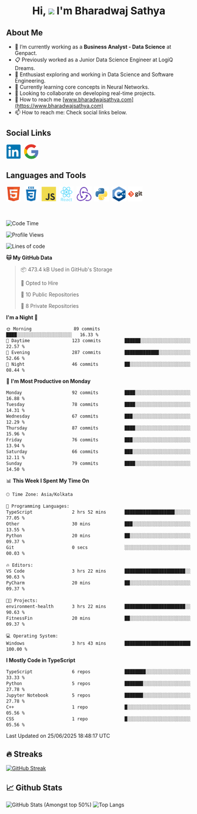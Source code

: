 <h1 align="center"> Hi, <img src="https://media.giphy.com/media/hvRJCLFzcasrR4ia7z/giphy.gif" width="30px"/> I'm Bharadwaj Sathya</h1>

## About Me

- 💼 I’m currently working as a <strong>Business Analyst - Data Science</strong> at Genpact.
- 📋 Previously worked as a Junior Data Science Engineer at LogiQ Dreams.
- 🧭 Enthusiast exploring and working in Data Science and Software Engineering.
- 🌱 Currently learning core concepts in Neural Networks.
- 💞️ Looking to collaborate on developing real-time projects.
- 👀 How to reach me [www.bharadwajsathya.com](https://www.bharadwajsathya.com)
- 📫 How to reach me: Check social links below.

## Social Links

<div>
  <img src="https://github.com/devicons/devicon/blob/master/icons/linkedin/linkedin-original.svg" title="Linked In" alt="Linked In" width="40" height="40" />&nbsp;
  <img src="https://github.com/devicons/devicon/blob/master/icons/google/google-original.svg" title="Gmail" alt="Gmail" width="40" height="40" />&nbsp;
</div>

## Languages and Tools

<div>
  <img src="https://github.com/devicons/devicon/blob/master/icons/html5/html5-original.svg" title="HTML5" alt="HTML" width="40" height="40" />&nbsp;
  <img src="https://github.com/devicons/devicon/blob/master/icons/css3/css3-plain-wordmark.svg" title="CSS3" alt="CSS" width="40" height="40" />&nbsp;
  <img src="https://github.com/devicons/devicon/blob/master/icons/javascript/javascript-original.svg" title="JavaScript" alt="JavaScript" width="40" height="40" />&nbsp;
  <img src="https://github.com/devicons/devicon/blob/master/icons/react/react-original-wordmark.svg" title="React" alt="React" width="40" height="40" />&nbsp;
  <img src="https://github.com/devicons/devicon/blob/master/icons/redux/redux-original.svg" title="Redux" alt="Redux" width="40" height="40" />&nbsp;
  <img src="https://github.com/devicons/devicon/blob/master/icons/python/python-original.svg" title="Python" alt="Python" width="40" height="40" />&nbsp;
  <img src="https://github.com/devicons/devicon/blob/master/icons/cplusplus/cplusplus-original.svg" title="C++" alt="C++" width="40" height="40" />
  <img src="https://github.com/devicons/devicon/blob/master/icons/git/git-original-wordmark.svg" title="Git" alt="Git" width="40" height="40" />
</div>
<br></br>

<!--START_SECTION:waka-->
![Code Time](http://img.shields.io/badge/Code%20Time-806%20hrs%2040%20mins-blue)

![Profile Views](http://img.shields.io/badge/Profile%20Views-37-blue)

![Lines of code](https://img.shields.io/badge/From%20Hello%20World%20I%27ve%20Written-4.7%20million%20lines%20of%20code-blue)

**🐱 My GitHub Data** 

> 📦 473.4 kB Used in GitHub's Storage 
 > 
> 💼 Opted to Hire
 > 
> 📜 10 Public Repositories 
 > 
> 🔑 8 Private Repositories 
 > 
**I'm a Night 🦉** 

```text
🌞 Morning                89 commits          ████░░░░░░░░░░░░░░░░░░░░░   16.33 % 
🌆 Daytime                123 commits         ██████░░░░░░░░░░░░░░░░░░░   22.57 % 
🌃 Evening                287 commits         █████████████░░░░░░░░░░░░   52.66 % 
🌙 Night                  46 commits          ██░░░░░░░░░░░░░░░░░░░░░░░   08.44 % 
```
📅 **I'm Most Productive on Monday** 

```text
Monday                   92 commits          ████░░░░░░░░░░░░░░░░░░░░░   16.88 % 
Tuesday                  78 commits          ████░░░░░░░░░░░░░░░░░░░░░   14.31 % 
Wednesday                67 commits          ███░░░░░░░░░░░░░░░░░░░░░░   12.29 % 
Thursday                 87 commits          ████░░░░░░░░░░░░░░░░░░░░░   15.96 % 
Friday                   76 commits          ███░░░░░░░░░░░░░░░░░░░░░░   13.94 % 
Saturday                 66 commits          ███░░░░░░░░░░░░░░░░░░░░░░   12.11 % 
Sunday                   79 commits          ████░░░░░░░░░░░░░░░░░░░░░   14.50 % 
```


📊 **This Week I Spent My Time On** 

```text
🕑︎ Time Zone: Asia/Kolkata

💬 Programming Languages: 
TypeScript               2 hrs 52 mins       ███████████████████░░░░░░   77.05 % 
Other                    30 mins             ███░░░░░░░░░░░░░░░░░░░░░░   13.55 % 
Python                   20 mins             ██░░░░░░░░░░░░░░░░░░░░░░░   09.37 % 
Git                      0 secs              ░░░░░░░░░░░░░░░░░░░░░░░░░   00.03 % 

🔥 Editors: 
VS Code                  3 hrs 22 mins       ███████████████████████░░   90.63 % 
PyCharm                  20 mins             ██░░░░░░░░░░░░░░░░░░░░░░░   09.37 % 

🐱‍💻 Projects: 
environment-health       3 hrs 22 mins       ███████████████████████░░   90.63 % 
FitnessFin               20 mins             ██░░░░░░░░░░░░░░░░░░░░░░░   09.37 % 

💻 Operating System: 
Windows                  3 hrs 43 mins       █████████████████████████   100.00 % 
```

**I Mostly Code in TypeScript** 

```text
TypeScript               6 repos             ████████░░░░░░░░░░░░░░░░░   33.33 % 
Python                   5 repos             ███████░░░░░░░░░░░░░░░░░░   27.78 % 
Jupyter Notebook         5 repos             ███████░░░░░░░░░░░░░░░░░░   27.78 % 
C++                      1 repo              █░░░░░░░░░░░░░░░░░░░░░░░░   05.56 % 
CSS                      1 repo              █░░░░░░░░░░░░░░░░░░░░░░░░   05.56 % 
```




 Last Updated on 25/06/2025 18:48:17 UTC
<!--END_SECTION:waka-->

## 🔥 Streaks

[![GitHub Streak](https://streak-stats.demolab.com?user=Bharadwaj-Sathya)](https://git.io/streak-stats)

## 📈 Github Stats 

![GitHub Stats (Amongst top 50%)](https://github-readme-stats.vercel.app/api?username=Bharadwaj-Sathya&show_icons=true&hide=issues,prs&theme=radical)
![Top Langs](https://github-readme-stats.vercel.app/api/top-langs/?username=Bharadwaj-Sathya&layout=compact&langs_count=4&theme=radical)
